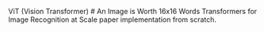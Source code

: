 ViT (Vision Transformer) # An Image is Worth 16x16 Words Transformers for Image Recognition at Scale paper implementation from scratch. 